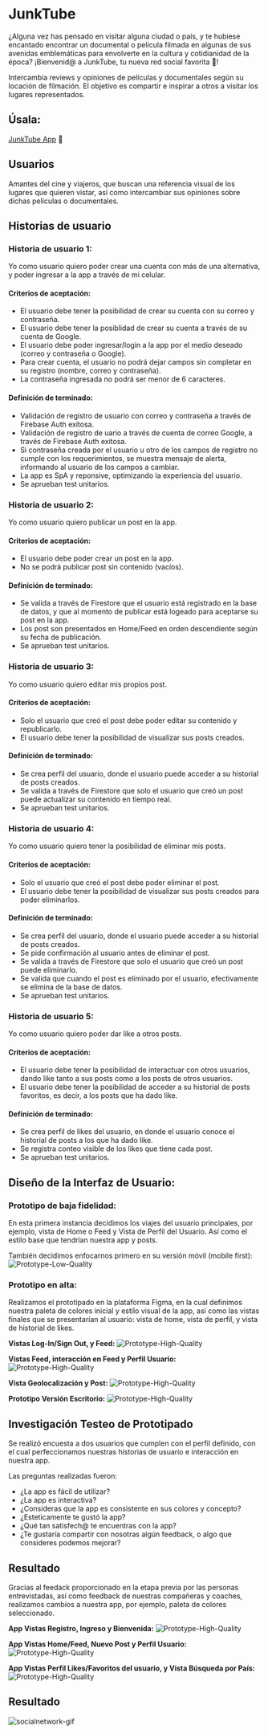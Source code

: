 # JunkTube

¿Alguna vez has pensado en visitar alguna ciudad o país, y te hubiese encantado encontrar un documental o película filmada en algunas de sus avenidas emblemáticas para envolverte en la cultura y cotidianidad de la época? ¡Bienvenid@ a JunkTube, tu nueva red social favorita 💜! 

Intercambia reviews y opiniones de películas y documentales según su locación de filmación. El objetivo es compartir e inspirar a otros a visitar los lugares representados.

## Úsala:
[JunkTube App](https://scl-020-social-network-di8b8z632-junktube-team.vercel.app/) 🚀


## Usuarios

Amantes del cine y viajeros, que buscan una referencia visual de los lugares que quieren vistar, así como intercambiar sus opiniones sobre dichas películas o documentales. 

## Historias de usuario

### Historia de usuario 1:
Yo como usuario quiero poder crear una cuenta con más de una alternativa, y poder ingresar a la app a través de mi celular.

#### Criterios de aceptación:
- El usuario debe tener la posibilidad de crear su cuenta con su correo y contraseña.
- El usuario debe tener la posiblidad de crear su cuenta a través de su cuenta de Google. 
- El usuario debe poder ingresar/login a la app por el medio deseado (correo y contraseña o Google).
- Para crear cuenta, el usuario no podrá dejar campos sin completar en su registro (nombre, correo y contraseña).
- La contraseña ingresada no podrá ser menor de 6 caracteres.

#### Definición de terminado:
- Validación de registro de usuario con correo y contraseña a través de Firebase Auth exitosa.
- Validación de registro de uario a través de cuenta de correo Google, a través de Firebase Auth exitosa. 
- Si contraseña creada por el usuario u otro de los campos de registro no cumple con los requerimientos, se muestra mensaje de alerta, informando al usuario de los campos a cambiar. 
- La app es SpA y reponsive, optimizando la experiencia del usuario. 
- Se aprueban test unitarios.

### Historia de usuario 2:
Yo como usuario quiero publicar un post en la app.

#### Criterios de aceptación:
- El usuario debe poder crear un post en la app. 
- No se podrá publicar post sin contenido (vacíos).

#### Definición de terminado:
- Se valida a través de Firestore que el usuario está registrado en la base de datos, y que al momento de publicar está logeado para aceptarse su post en la app. 
- Los post son presentados en Home/Feed en orden descendiente según su fecha de publicación.
- Se aprueban test unitarios.

### Historia de usuario 3:
Yo como usuario quiero editar mis propios post.

#### Criterios de aceptación:
- Solo el usuario que creó el post debe poder editar su contenido y republicarlo.
- El usuario debe tener la posibilidad de visualizar sus posts creados. 

#### Definición de terminado:
- Se crea perfil del usuario, donde el usuario puede acceder a su historial de posts creados. 
- Se valida a través de Firestore que solo el usuario que creó un post puede actualizar su contenido en tiempo real.
- Se aprueban test unitarios. 

### Historia de usuario 4:
Yo como usuario quiero tener la posibilidad de eliminar mis posts.

#### Criterios de aceptación:
- Solo el usuario que creó el post debe poder eliminar el post.
- El usuario debe tener la posibilidad de visualizar sus posts creados para poder eliminarlos.

#### Definición de terminado:
- Se crea perfil del usuario, donde el usuario puede acceder a su historial de posts creados.
- Se pide confirmación al usuario antes de eliminar el post.
- Se valida a través de Firestore que solo el usuario que creó un post puede eliminarlo.
- Se valida que cuando el post es eliminado por el usuario, efectivamente se elimina de la base de datos. 
- Se aprueban test unitarios. 

### Historia de usuario 5:
Yo como usuario quiero poder dar like a otros posts.

#### Criterios de aceptación:
- El usuario debe tener la posibilidad de interactuar con otros usuarios, dando like tanto a sus posts como a los posts de otros usuarios. 
- El usuario debe tener la posibilidad de acceder a su historial de posts favoritos, es decir, a los posts que ha dado like. 

#### Definición de terminado:
- Se crea perfil de likes del usuario, en donde el usuario conoce el historial de posts a los que ha dado like.
- Se registra conteo visible de los likes que tiene cada post.
- Se aprueban test unitarios. 

## Diseño de la Interfaz de Usuario:

### Prototipo de baja fidelidad:
En esta primera instancia decidimos los viajes del usuario principales, por ejemplo, vista de Home o Feed y Vista de Perfil del Usuario. Así como el estilo base que tendrían nuestra app y posts. 

También decidimos enfocarnos primero en su versión móvil (mobile first):
![Prototype-Low-Quality](/src/img/prototipo-baja.png/)

### Prototipo en alta:
Realizamos el prototipado en la plataforma Figma, en la cual definimos nuestra paleta de colores inicial y estilo visual de la app, así como las vistas finales que se presentarían al usuario: vista de home, vista de perfil, y vista de historial de likes.

<b>Vistas Log-In/Sign Out, y Feed:</b>
![Prototype-High-Quality](/src/img/prototipo-alta1.png)

<b>Vistas Feed, interacción en Feed y Perfil Usuario:</b>
![Prototype-High-Quality](/src/img/prototipo-alta2.png)

<b>Vista Geolocalización y Post:</b>
![Prototype-High-Quality](/src/img/prototipo-alta3.png)

<b>Prototipo Versión Escritorio:</b>
![Prototype-High-Quality](/src/img/prototipo-alta4.png)

## Investigación Testeo de Prototipado

Se realizó encuesta a dos usuarios que cumplen con el perfil definido, con el cual perfeccionamos nuestras historias de usuario e interacción en nuestra app. 

Las preguntas realizadas fueron:
- ¿La app es fácil de utilizar?
- ¿La app es interactiva?
- ¿Consideras que la app es consistente en sus colores y concepto?
- ¿Esteticamente te gustó la app?
- ¿Qué tan satisfech@ te encuentras con la app?
- ¿Te gustaría compartir con nosotras algún feedback, o algo que consideres podemos mejorar?

## Resultado

Gracias al feedack proporcionado en la etapa previa por las personas entrevistadas, así como feedback de nuestras compañeras y coaches, realizamos cambios a nuestra app, por ejemplo, paleta de colores seleccionado.

<b>App Vistas Registro, Ingreso y Bienvenida:</b>
![Prototype-High-Quality](/src/img/mobile-1.png)

<b>App Vistas Home/Feed, Nuevo Post y Perfil Usuario:</b>
![Prototype-High-Quality](/src/img/mobile-2.png)

<b>App Vistas Perfil Likes/Favoritos del usuario, y Vista Búsqueda por País:</b>
![Prototype-High-Quality](/src/img/mobile-3.png)

## Resultado
![socialnetwork-gif](https://user-images.githubusercontent.com/101676781/193934281-9707d1fe-8b96-4a00-a50a-d1c7e0fb009a.gif)


